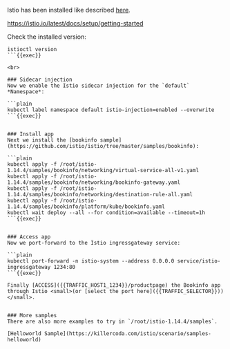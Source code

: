 
Istio has been installed like described [here](https://istio.io/latest/docs/setup/getting-started).

https://istio.io/latest/docs/setup/getting-started

Check the installed version:

```plain
istioctl version
```{{exec}}

<br>

### Sidecar injection
Now we enable the Istio sidecar injection for the `default` *Namespace*:

```plain
kubectl label namespace default istio-injection=enabled --overwrite
```{{exec}}


### Install app
Next we install the [bookinfo sample](https://github.com/istio/istio/tree/master/samples/bookinfo):

```plain
kubectl apply -f /root/istio-1.14.4/samples/bookinfo/networking/virtual-service-all-v1.yaml
kubectl apply -f /root/istio-1.14.4/samples/bookinfo/networking/bookinfo-gateway.yaml
kubectl apply -f /root/istio-1.14.4/samples/bookinfo/networking/destination-rule-all.yaml
kubectl apply -f /root/istio-1.14.4/samples/bookinfo/platform/kube/bookinfo.yaml
kubectl wait deploy --all --for condition=available --timeout=1h
```{{exec}}


### Access app
Now we port-forward to the Istio ingressgateway service:

```plain
kubectl port-forward -n istio-system --address 0.0.0.0 service/istio-ingressgateway 1234:80
```{{exec}}

Finally [ACCESS]({{TRAFFIC_HOST1_1234}}/productpage) the Bookinfo app through Istio <small>(or [select the port here]({{TRAFFIC_SELECTOR}}))</small>.


### More samples
There are also more examples to try in `/root/istio-1.14.4/samples`.

[Helloworld Sample](https://killercoda.com/istio/scenario/samples-helloworld)
